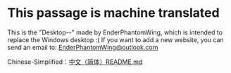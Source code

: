 # This passage is machine translated
This is the "Desktop--" made by EnderPhantomWing, which is intended to replace the Windows desktop :(
If you want to add a new website, you can send an email to: EnderPhantomWing@outlook.com

Chinese-Simplified：<a href="https://github.com/EnderPhantomWing/Desktop--/blob/main/README(Chinese-Simplified).md">中文（简体）README.md</a>
